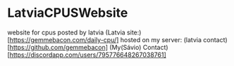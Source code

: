 # LatviaCPUSWebsite
website for cpus posted by latvia
(Latvia site:)[https://gemmebacon.com/daily-cpu/]
hosted on my server: 
(latvia contact)[https://github.com/gemmebacon]
(My(Sávio) Contact)[https://discordapp.com/users/795776648267038761]
